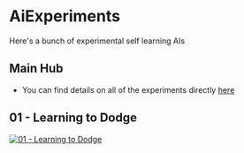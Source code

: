 # AiExperiments
Here's a bunch of experimental self learning AIs

## Main Hub
 - You can find details on all of the experiments directly [here](https://ash47.github.io/AiExperiments/)

## 01 - Learning to Dodge

[![01 - Learning to Dodge](https://i.imgur.com/TFdGHum.png)](https://www.youtube.com/watch?v=U_7utY98SnA "01 - Learning to Dodge")

